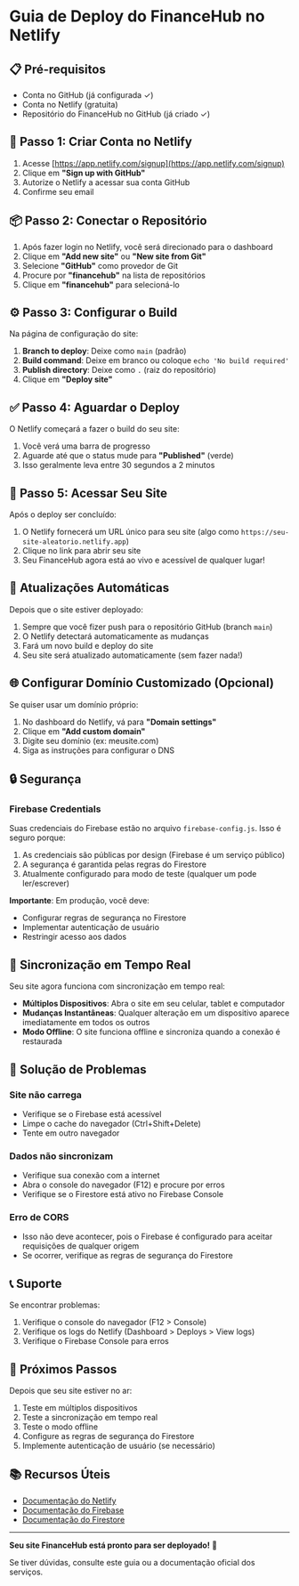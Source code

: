 # Guia de Deploy do FinanceHub no Netlify

## 📋 Pré-requisitos

- Conta no GitHub (já configurada ✓)
- Conta no Netlify (gratuita)
- Repositório do FinanceHub no GitHub (já criado ✓)

## 🚀 Passo 1: Criar Conta no Netlify

1. Acesse [https://app.netlify.com/signup](https://app.netlify.com/signup)
2. Clique em **"Sign up with GitHub"**
3. Autorize o Netlify a acessar sua conta GitHub
4. Confirme seu email

## 📦 Passo 2: Conectar o Repositório

1. Após fazer login no Netlify, você será direcionado para o dashboard
2. Clique em **"Add new site"** ou **"New site from Git"**
3. Selecione **"GitHub"** como provedor de Git
4. Procure por **"financehub"** na lista de repositórios
5. Clique em **"financehub"** para selecioná-lo

## ⚙️ Passo 3: Configurar o Build

Na página de configuração do site:

1. **Branch to deploy**: Deixe como `main` (padrão)
2. **Build command**: Deixe em branco ou coloque `echo 'No build required'`
3. **Publish directory**: Deixe como `.` (raiz do repositório)
4. Clique em **"Deploy site"**

## ✅ Passo 4: Aguardar o Deploy

O Netlify começará a fazer o build do seu site:

1. Você verá uma barra de progresso
2. Aguarde até que o status mude para **"Published"** (verde)
3. Isso geralmente leva entre 30 segundos a 2 minutos

## 🎉 Passo 5: Acessar Seu Site

Após o deploy ser concluído:

1. O Netlify fornecerá um URL único para seu site (algo como `https://seu-site-aleatorio.netlify.app`)
2. Clique no link para abrir seu site
3. Seu FinanceHub agora está ao vivo e acessível de qualquer lugar!

## 🔄 Atualizações Automáticas

Depois que o site estiver deployado:

1. Sempre que você fizer push para o repositório GitHub (branch `main`)
2. O Netlify detectará automaticamente as mudanças
3. Fará um novo build e deploy do site
4. Seu site será atualizado automaticamente (sem fazer nada!)

## 🌐 Configurar Domínio Customizado (Opcional)

Se quiser usar um domínio próprio:

1. No dashboard do Netlify, vá para **"Domain settings"**
2. Clique em **"Add custom domain"**
3. Digite seu domínio (ex: meusite.com)
4. Siga as instruções para configurar o DNS

## 🔒 Segurança

### Firebase Credentials

Suas credenciais do Firebase estão no arquivo `firebase-config.js`. Isso é seguro porque:

1. As credenciais são públicas por design (Firebase é um serviço público)
2. A segurança é garantida pelas regras do Firestore
3. Atualmente configurado para modo de teste (qualquer um pode ler/escrever)

**Importante**: Em produção, você deve:
- Configurar regras de segurança no Firestore
- Implementar autenticação de usuário
- Restringir acesso aos dados

## 📱 Sincronização em Tempo Real

Seu site agora funciona com sincronização em tempo real:

- **Múltiplos Dispositivos**: Abra o site em seu celular, tablet e computador
- **Mudanças Instantâneas**: Qualquer alteração em um dispositivo aparece imediatamente em todos os outros
- **Modo Offline**: O site funciona offline e sincroniza quando a conexão é restaurada

## 🐛 Solução de Problemas

### Site não carrega
- Verifique se o Firebase está acessível
- Limpe o cache do navegador (Ctrl+Shift+Delete)
- Tente em outro navegador

### Dados não sincronizam
- Verifique sua conexão com a internet
- Abra o console do navegador (F12) e procure por erros
- Verifique se o Firestore está ativo no Firebase Console

### Erro de CORS
- Isso não deve acontecer, pois o Firebase é configurado para aceitar requisições de qualquer origem
- Se ocorrer, verifique as regras de segurança do Firestore

## 📞 Suporte

Se encontrar problemas:

1. Verifique o console do navegador (F12 > Console)
2. Verifique os logs do Netlify (Dashboard > Deploys > View logs)
3. Verifique o Firebase Console para erros

## 🎯 Próximos Passos

Depois que seu site estiver no ar:

1. Teste em múltiplos dispositivos
2. Teste a sincronização em tempo real
3. Teste o modo offline
4. Configure as regras de segurança do Firestore
5. Implemente autenticação de usuário (se necessário)

## 📚 Recursos Úteis

- [Documentação do Netlify](https://docs.netlify.com/)
- [Documentação do Firebase](https://firebase.google.com/docs)
- [Documentação do Firestore](https://firebase.google.com/docs/firestore)

---

**Seu site FinanceHub está pronto para ser deployado!** 🎉

Se tiver dúvidas, consulte este guia ou a documentação oficial dos serviços.

